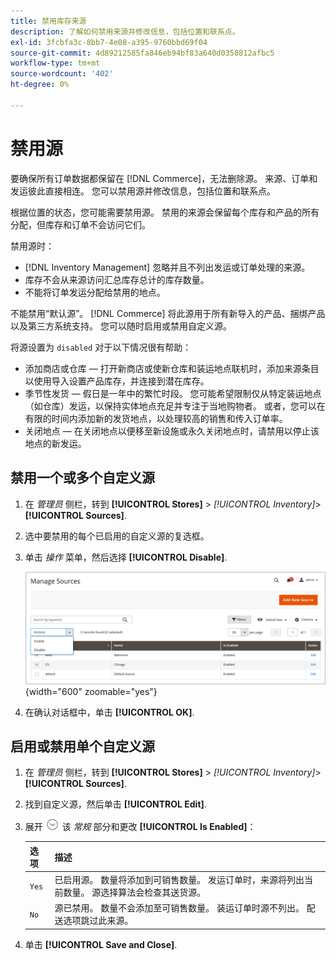 ```yaml
---
title: 禁用库存来源
description: 了解如何禁用来源并修改信息，包括位置和联系点。
exl-id: 3fcbfa3c-8bb7-4e08-a395-9760bbd69f04
source-git-commit: 4d89212585fa846eb94bf83a640d0358812afbc5
workflow-type: tm+mt
source-wordcount: '402'
ht-degree: 0%

---
```


# 禁用源

要确保所有订单数据都保留在 [!DNL Commerce]，无法删除源。 来源、订单和发运彼此直接相连。 您可以禁用源并修改信息，包括位置和联系点。

根据位置的状态，您可能需要禁用源。 禁用的来源会保留每个库存和产品的所有分配，但库存和订单不会访问它们。

禁用源时：

- [!DNL Inventory Management] 忽略并且不列出发运或订单处理的来源。
- 库存不会从来源访问汇总库存总计的库存数量。
- 不能将订单发运分配给禁用的地点。

不能禁用“默认源”。 [!DNL Commerce] 将此源用于所有新导入的产品、捆绑产品以及第三方系统支持。 您可以随时启用或禁用自定义源。

将源设置为 `disabled` 对于以下情况很有帮助：

- 添加商店或仓库 — 打开新商店或使新仓库和装运地点联机时，添加来源条目以使用导入设置产品库存，并连接到潜在库存。
- 季节性发货 — 假日是一年中的繁忙时段。 您可能希望限制仅从特定装运地点（如仓库）发运，以保持实体地点充足并专注于当地购物者。 或者，您可以在有限的时间内添加新的发货地点，以处理较高的销售和传入订单率。
- 关闭地点 — 在关闭地点以便移至新设施或永久关闭地点时，请禁用以停止该地点的新发运。

## 禁用一个或多个自定义源

1. 在 _管理员_ 侧栏，转到 **[!UICONTROL Stores]** > _[!UICONTROL Inventory]_>**[!UICONTROL Sources]**.

1. 选中要禁用的每个已启用的自定义源的复选框。

1. 单击 _操作_ 菜单，然后选择 **[!UICONTROL Disable]**.

   ![[!DNL Inventory Management] 源 — “操作”菜单](assets/inventory-source-disable.png){width="600" zoomable="yes"}

1. 在确认对话框中，单击 **[!UICONTROL OK]**.

## 启用或禁用单个自定义源

1. 在 _管理员_ 侧栏，转到 **[!UICONTROL Stores]** > _[!UICONTROL Inventory]_>**[!UICONTROL Sources]**.

1. 找到自定义源，然后单击 **[!UICONTROL Edit]**.

1. 展开 ![扩展选择器](../assets/icon-display-expand.png) 该 _常规_ 部分和更改 **[!UICONTROL Is Enabled]**：

   | 选项 | 描述 |
   | ----- | ----- |
   | `Yes` | 已启用源。 数量将添加到可销售数量。 发运订单时，来源将列出当前数量。 源选择算法会检查其送货源。 |
   | `No` | 源已禁用。 数量不会添加至可销售数量。 装运订单时源不列出。 配送选项跳过此来源。 |

1. 单击 **[!UICONTROL Save and Close]**.
